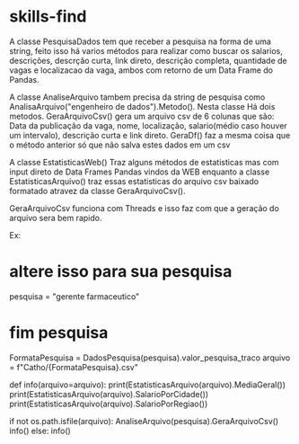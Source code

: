 # skills-find
 
 A classe PesquisaDados tem que receber a pesquisa na forma de uma string, feito isso há varios métodos para realizar como buscar os salarios, descrições, descrção curta, link direto, descrição completa, quantidade de vagas e localizacao da vaga, ambos com retorno de um Data Frame do Pandas.

 A classe AnaliseArquivo tambem precisa da string de pesquisa como AnalisaArquivo("engenheiro de dados").Metodo(). Nesta classe Há dois metodos. GeraArquivoCsv() gera um arquivo csv de 6 colunas que são: Data da publicação da vaga, nome, localização, salario(médio caso houver um intervalo), descrição curta e link direto. GeraDf() faz a mesma coisa que o método anterior só que não salva estes dados em um csv

 A classe EstatisticasWeb() Traz alguns métodos de estatisticas mas com input direto de Data Frames Pandas vindos da WEB enquanto a classe EstatisticasArquivo() traz essas estatisticas do arquivo csv baixado formatado atravez da classe GeraArquivoCsv().
 
 GeraArquivoCsv funciona com Threads e isso faz com que a geração do arquivo sera bem rapido.

Ex:

# altere isso para sua pesquisa
pesquisa = "gerente farmaceutico"
# fim pesquisa

FormataPesquisa = DadosPesquisa(pesquisa).valor_pesquisa_traco
arquivo = f"Catho/{FormataPesquisa}.csv"

def info(arquivo=arquivo):
    print(EstatisticasArquivo(arquivo).MediaGeral())
    print(EstatisticasArquivo(arquivo).SalarioPorCidade())
    print(EstatisticasArquivo(arquivo).SalarioPorRegiao())

if not os.path.isfile(arquivo):
    AnaliseArquivo(pesquisa).GeraArquivoCsv()
    info()
else:
    info()
